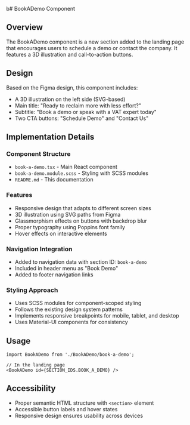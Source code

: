  b# BookADemo Component

## Overview
The BookADemo component is a new section added to the landing page that encourages users to schedule a demo or contact the company. It features a 3D illustration and call-to-action buttons.

## Design
Based on the Figma design, this component includes:
- A 3D illustration on the left side (SVG-based)
- Main title: "Ready to reclaim more with less effort?"
- Subtitle: "Book a demo or speak with a VAT expert today"
- Two CTA buttons: "Schedule Demo" and "Contact Us"

## Implementation Details

### Component Structure
- `book-a-demo.tsx` - Main React component
- `book-a-demo.module.scss` - Styling with SCSS modules
- `README.md` - This documentation

### Features
- Responsive design that adapts to different screen sizes
- 3D illustration using SVG paths from Figma
- Glassmorphism effects on buttons with backdrop blur
- Proper typography using Poppins font family
- Hover effects on interactive elements

### Navigation Integration
- Added to navigation data with section ID: `book-a-demo`
- Included in header menu as "Book Demo"
- Added to footer navigation links

### Styling Approach
- Uses SCSS modules for component-scoped styling
- Follows the existing design system patterns
- Implements responsive breakpoints for mobile, tablet, and desktop
- Uses Material-UI components for consistency

## Usage
```tsx
import BookADemo from './BookADemo/book-a-demo';

// In the landing page
<BookADemo id={SECTION_IDS.BOOK_A_DEMO} />
```

## Accessibility
- Proper semantic HTML structure with `<section>` element
- Accessible button labels and hover states
- Responsive design ensures usability across devices 